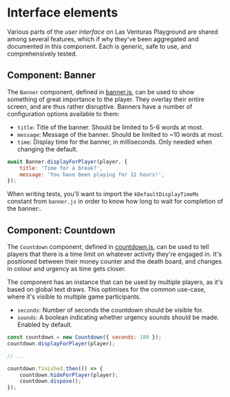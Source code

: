 # Interface elements
Various parts of the _user interface_ on Las Venturas Playground are shared among several features,
which if why they've been aggregated and documented in this component. Each is generic, safe to use,
and comprehensively tested.

## Component: Banner
The `Banner` component, defined in [banner.js](banner.js), can be used to show something of great
importance to the player. They overlay their entire screen, and are thus rather disruptive. Banners
have a number of configuration options available to them:

  * `title`: Title of the banner. Should be limited to 5-6 words at most.
  * `message`: Message of the banner. Should be limited to ~10 words at most.
  * `time`: Display time for the banner, in milliseconds. Only needed when changing the default.

```javascript
await Banner.displayForPlayer(player, {
    title: 'Time for a break?',
    message: 'You have been playing for 12 hours!',
});
```

When writing tests, you'll want to import the `kDefaultDisplayTimeMs` constant from `banner.js` in
order to know how long to wait for completion of the banner:.

## Component: Countdown
The `Countdown` component, defined in [countdown.js](countdown.js), can be used to tell players that
there is a time limit on whatever activity they're engaged in. It's positioned between their money
counter and the death board, and changes in colour and urgency as time gets closer.

The component has an instance that can be used by multiple players, as it's based on global text
draws. This optimises for the common use-case, where it's visible to multiple game participants.

  * `seconds`: Number of seconds the countdown should be visible for.
  * `sounds`: A boolean indicating whether urgency sounds should be made. Enabled by default.

```javascript
const countdown = new Countdown({ seconds: 180 });
countdown.displayForPlayer(player);

// ...

countdown.finished.then(() => {
    countdown.hideForPlayer(player);
    countdown.dispose();
});
```
